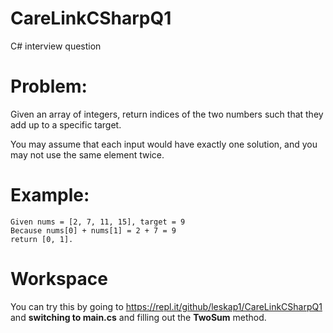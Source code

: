 # CareLinkCSharpQ1
C# interview question

# Problem:
Given an array of integers, return indices of the two numbers such that they add up to a specific target.

You may assume that each input would have exactly one solution, and you may not use the same element twice.

# Example:

```
Given nums = [2, 7, 11, 15], target = 9
Because nums[0] + nums[1] = 2 + 7 = 9
return [0, 1].
```
# Workspace

You can try this by going to https://repl.it/github/leskap1/CareLinkCSharpQ1 and **switching to main.cs** and filling out the **TwoSum** method. 
